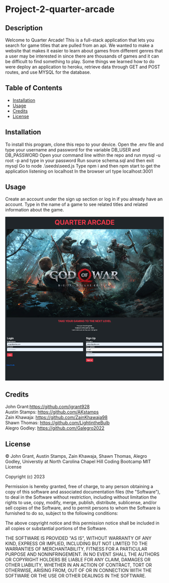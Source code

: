 # Project-2-quarter-arcade

## Description

Welcome to Quarter Arcade! This is a full-stack application that lets you search for game titles that are pulled from an api. We wanted to make a website that makes it easier to learn about games from different genres that a user may be interested in since there are thousands of games and it can be difficult to find something to play. Some things we learned how to do were deploy an application to heroku, retrieve data through GET and POST routes, and use MYSQL for the database.


## Table of Contents

- [Installation](#installation)
- [Usage](#usage)
- [Credits](#credits)
- [License](#license)

## Installation

To install this program, clone this repo to your device.
Open the .env file and type your username and password for the variable DB_USER and DB_PASSWORD
Open your command line within the repo and run mysql -u root -p and type in your password
Run source schema.sql and then exit mysql
Go to node .\seeds\seed.js
Type npm i and then npm start to get the application listening on localhost
In the browser url type localhost:3001


## Usage

Create an account under the sign up section or log in if you already have an account. Type in the name of a game to see related titles and related information about the game.

![alt text](public/images/WebsiteHome.png)

## Credits

John Grant:https://github.com/jgrant928<br>
Austin Stamps: https://github.com/AKstamps<br>
Zain Khawaja: https://github.com/ZainKhawaja98<br>
Shawn Thomas: https://github.com/LightintheBulb<br>
Alegro Godley: https://github.com/Galegro2022<br>


## License

© John Grant, Austin Stamps, Zain Khawaja, Shawn Thomas, Alegro Godley, Universtiy at North Carolina Chapel Hill Coding Bootcamp
MIT License

Copyright (c) 2023

Permission is hereby granted, free of charge, to any person obtaining a copy of this software and associated documentation files (the "Software"), to deal in the Software without restriction, including without limitation the rights to use, copy, modify, merge, publish, distribute, sublicense, and/or sell copies of the Software, and to permit persons to whom the Software is furnished to do so, subject to the following conditions:

The above copyright notice and this permission notice shall be included in all copies or substantial portions of the Software.

THE SOFTWARE IS PROVIDED "AS IS", WITHOUT WARRANTY OF ANY KIND, EXPRESS OR IMPLIED, INCLUDING BUT NOT LIMITED TO THE WARRANTIES OF MERCHANTABILITY, FITNESS FOR A PARTICULAR PURPOSE AND NONINFRINGEMENT. IN NO EVENT SHALL THE AUTHORS OR COPYRIGHT HOLDERS BE LIABLE FOR ANY CLAIM, DAMAGES OR OTHER LIABILITY, WHETHER IN AN ACTION OF CONTRACT, TORT OR OTHERWISE, ARISING FROM, OUT OF OR IN CONNECTION WITH THE SOFTWARE OR THE USE OR OTHER DEALINGS IN THE SOFTWARE.
